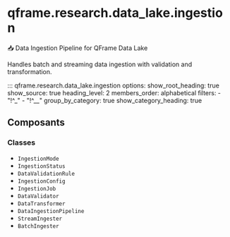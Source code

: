 # qframe.research.data_lake.ingestion


📥 Data Ingestion Pipeline for QFrame Data Lake

Handles batch and streaming data ingestion with validation and transformation.


::: qframe.research.data_lake.ingestion
    options:
      show_root_heading: true
      show_source: true
      heading_level: 2
      members_order: alphabetical
      filters:
        - "!^_"
        - "!^__"
      group_by_category: true
      show_category_heading: true

## Composants

### Classes

- `IngestionMode`
- `IngestionStatus`
- `DataValidationRule`
- `IngestionConfig`
- `IngestionJob`
- `DataValidator`
- `DataTransformer`
- `DataIngestionPipeline`
- `StreamIngester`
- `BatchIngester`

